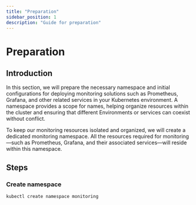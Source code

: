 ```yaml
---
title: "Preparation"
sidebar_position: 1
description: "Guide for preparation"
---
```

# Preparation
## Introduction
In this section, we will prepare the necessary namespace and initial configurations for deploying monitoring solutions such as Prometheus, Grafana, and other related services in your Kubernetes environment. A namespace provides a scope for names, helping organize resources within the cluster and ensuring that different Environments or services can coexist without conflict.

To keep our monitoring resources isolated and organized, we will create a dedicated monitoring namespace. All the resources required for monitoring—such as Prometheus, Grafana, and their associated services—will reside within this namespace.
## Steps
### Create namespace
```bash
kubectl create namespace monitoring
```